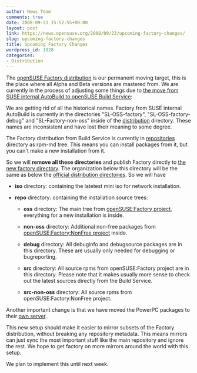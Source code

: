 ```yaml
---
author: News Team
comments: true
date: 2008-09-23 15:52:55+00:00
layout: post
link: https://news.opensuse.org/2008/09/23/upcoming-factory-changes/
slug: upcoming-factory-changes
title: Upcoming Factory Changes
wordpress_id: 1028
categories:
- Distribution
---
```


The [openSUSE Factory distribution](//en.opensuse.org/Factory) is our permanent moving target, this is the place where all Alpha and Beta versions are mastered from. We are currently in the process of adjusting some things due to [the move from SUSE internal AutoBuild to openSUSE Build Service](//news.opensuse.org/2008/09/22/obs-did-it/):

We are getting rid of all the historical names. Factory from SUSE internal AutoBuild is currently in the directories "SL-OSS-factory", "SL-OSS-factory-debug" and "SL-Factory-non-oss" inside of the [distribution](//download.opensuse.org/distribution/) directory. These names are inconsistent and have lost their meaning to some degree.

The Factory distribution from Build Service is currently in [repositories](//download.opensuse.org/repositories/openSUSE:/Factory/) directory as rpm-md tree. This means you can install packages from it, but you can't make a new installation from it.

So we will **remove all these directories** and publish Factory directly to [the new factory directory](//download.opensuse.org/factory/). The organization below this directory will be the same as below the [official distribution directories](//download.opensuse.org/distribution/11.0/). So we will have



	
  * **iso** directory: containing the latetest mini iso for network installation.

	
  * **repo** directory: containing the installation source trees:

	
    * **oss** directory: The main tree from [openSUSE:Factory project](https://build.opensuse.org/project/show?project=openSUSE%3AFactory), everything for a new installation is inside.

	
    * **non-oss** directory: Additional non-free packages from [openSUSE:Factory:NonFree project](https://build.opensuse.org/project/show?project=openSUSE%3AFactory%3A) inside.

	
    * **debug** directory: All debuginfo and debugsource packages are in this directory. These are usually only needed for debugging or bugreporting.

	
    * **src** directory: All source rpms from openSUSE:Factory project are in this directory. Please note that it makes usually more sense to check out the latest sources directly from the Build Service.

	
    * **src-non-oss** directory: All source rpms from openSUSE:Factory:NonFree project.





Another important change is that we have moved the PowerPC packages to their [own server](//powerpc.opensuse.org).

This new setup should make it easier to mirror subsets of the Factory distribution, without breaking any repository metadata. This means mirrors can just sync the most important stuff like the main repository and ignore the rest. We hope to get factory on more mirrors around the world with this setup.

We plan to implement this until next week.
